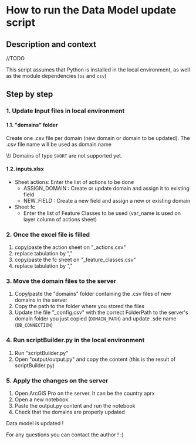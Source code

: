 # How to run the Data Model update script

## Description and context

//TODO

This script assumes that Python is installed in the local environment, as well as the module dependencies (`os` and `csv`)

## Step by step

### 1. Update Input files in local environment

#### 1.1. "domains" folder

Create one .csv file per domain (new domain or domain to be updated). The .csv file name will be used as domain name

\\!/ Domains of type `SHORT` are not supported yet.

#### 1.2. inputs.xlsx

* Sheet actions: Enter the list of actions to be done
  * ASSIGN_DOMAIN : Create or update domain and assign it to existing field
  * NEW_FIELD : Create a new field and assign a new or existing domain
* Sheet fc
  * Enter the list of Feature Classes to be used (var_name is used on layer column of actions sheet)

### 2. Once the excel file is filled

1. copy/paste the action sheet on "_actions.csv"
2. replace tabulation by ","
3. copy/paste the fc sheet on "_feature_classes.csv"
4. replace tabulation by ","

### 3. Move the domain files to the server

1. Copy/paste the "domains" folder containing the .csv files of new domains in the server
2. Copy the path to the folder where you stored the files
3. Update the file "_config.csv" with the correct FolderPath to the server's domain folder you just copied (`DOMAIN_PATH`) and update .sde name (`DB_CONNECTION`)

### 4. Run scriptBuilder.py in the local environment

1. Run "scriptBuilder.py"
2. Open "output/output.py" and copy the content (this is the result of scriptBuilder.py)

### 5. Apply the changes on the server

1. Open ArcGIS Pro on the server. It can be the country aprx
2. Open a new notebook
3. Paste the output.py content and run the notebook
4. Check that the domains are properly updated

Data model is updated !

For any questions you can contact the author ! :)
